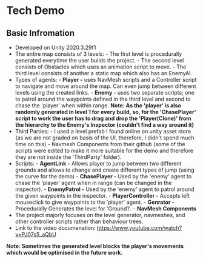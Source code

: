 # Tech Demo
## Basic Infromation
- Developed on Unity 2020.3.29f1
- The entire map consists of 3 levels:
        - The first level is procedurally generated everytime the user builds the project.
        - The second level consists of Obstacles which uses an animation script to move.
        - The third level consists of another a static map which also has an EnemyAI.
- Types of agents:
        - **Player -** uses NavMesh scripts and a Controller script to navigate and move around the map. Can even jump between different levels using the created links.
        - **Enemy -** uses two separate scripts; one to patrol around the waypoints defined in the third level and second to chase the 'player' when within range.
        **Note: As the 'player' is also randomly generated in level 1 for every build, so, for the 'ChasePlayer' script to work the user has to drag and drop the 'Player(Clone)' from the hierarchy to the Enemy's Inspector (couldn't find a way around it)**
- Third Parties:
        - I used a level prefab I found online on unity asset store (as we are not graded on basis of the UI, therefore, I didn't spend much time on this)
        - Navmesh Components from their github (some of the scripts were edited to make it more suitable for the demo and therefore they are not inside the 'ThirdParty' folder).
- Scripts:
        - **AgentLink -** Allows player to jump between two different grounds and allows to change and create different types of jump (using the curve for the demo)
        - **ChasePlayer -** Used by the 'enemy' agent to chase the 'player' agent when in range (can be changed in the inspector).
        - **EnemyPatrol -** Used by the 'enemy' agent to patrol around the given waypoints in the inspector.
        - **PlayerController -** Accepts left mouseclick to give waypoints to the 'player' agent.
        - **Genrator -** Procedurally Generates the level for 'Ground1'.
        - **NavMesh Components**
- The project majorly focuses on the level generator, navmeshes, and other controller scripts rather than behaviour trees.
- Link to the video documenation: https://www.youtube.com/watch?v=PJ07s5_aQbU

**Note: Sometimes the generated level blocks the player's movements which would be optimised in the future work.**
